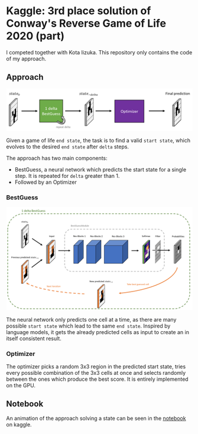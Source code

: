 # Kaggle: 3rd place solution of Conway's Reverse Game of Life 2020 (part)

I competed together with Kota Iizuka.
This repository only contains the code of my approach.



## Approach

![som map iamge](_images/basic_concept.png)

Given a game of life `end state`, the task is to find a valid `start state`, which evolves to the desired `end state` after `delta` steps. 


The approach has two main components:

- BestGuess, a neural network which predicts the start state for a single step. It is repeated for `delta` greater than 1.
- Followed by an Optimizer

### BestGuess

![som map iamge](_images/best_guess.png)

The neural network only predicts one cell at a time, as there are many possible `start state` which lead to the same `end state`. Inspired by language models, it gets the already predicted cells as input to create an in itself consistent result.

### Optimizer
The optimizer picks a random 3x3 region in the predicted start state, tries every possible combination of the 3x3 cells at once and selects randomly between the ones which produce the best score. It is entirely implemented on the GPU.

## Notebook
An animation of the approach solving a state can be seen in the [notebook](https://www.kaggle.com/markuskarmann/3rd-place-solution-part) on kaggle.
